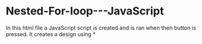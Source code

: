 # Nested-For-loop---JavaScript
In this html file a JavaScript script is created and is ran when then button is pressed. It creates a design using *
